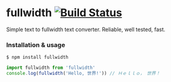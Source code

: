 # fullwidth [![Build Status](https://travis-ci.org/baygeldin/fullwidth.svg?branch=master)](https://travis-ci.org/baygeldin/fullwidth)
Simple text to fullwidth text converter. Reliable, well tested, fast.

### Installation & usage

```
$ npm install fullwidth
```

```javascript
import fullwidth from 'fullwidth'
console.log(fullwidth('Hello, 世界!')) // Ｈｅｌｌｏ，　世界！
```
